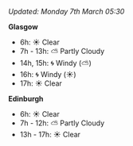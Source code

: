 *Updated: Monday 7th March 05:30*

**Glasgow**

* 6h: :sunny: Clear
* 7h - 13h: :partly_sunny: Partly Cloudy
* 14h, 15h: :cyclone: Windy (:partly_sunny:)
* 16h: :cyclone: Windy (:sunny:)
* 17h: :sunny: Clear

**Edinburgh**

* 6h: :sunny: Clear
* 7h - 12h: :partly_sunny: Partly Cloudy
* 13h - 17h: :sunny: Clear
